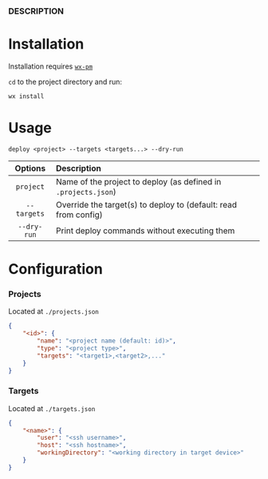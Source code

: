 ### DESCRIPTION

# Installation

Installation requires [`wx-pm`](https://github.com/RaffaeleCanale/wx-pm)

`cd` to the project directory and run:
```
wx install
```

# Usage
```
deploy <project> --targets <targets...> --dry-run
```
| Options | Description |
| :-------------: |:-------------|
| `project` | Name of the project to deploy (as defined in `.projects.json`) |
| `--targets` | Override the target(s) to deploy to (default: read from config) |
| `--dry-run` | Print deploy commands without executing them |

# Configuration

### Projects

Located at `./projects.json`
```json
{
    "<id>": {
        "name": "<project name (default: id)>",
        "type": "<project type>",
        "targets": "<target1>,<target2>,..."
    }
}
```

### Targets

Located at `./targets.json`
```json
{
    "<name>": {
        "user": "<ssh username>",
        "host": "<ssh hostname>",
        "workingDirectory": "<working directory in target device>"
    }
}
```
